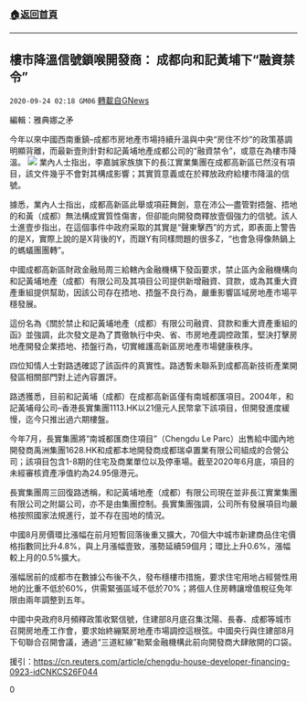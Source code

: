 ###  [:house:返回首頁](https://github.com/ourhimalayas/txt)
---

## 樓市降溫信號鎖喉開發商： 成都向和記黃埔下“融資禁令”
`2020-09-24 02:18 GM06` [轉載自GNews](https://gnews.org/zh-hant/381195/)

編輯：雅典娜之矛

今年以來中國西南重鎮–成都市房地產市場持續升溫與中央“房住不炒”的政策基調明顯背離，而最新壹則針對和記黃埔地產成都公司的“融資禁令”，或意在為樓市降溫。
![](https://s3.amazonaws.com/gnews-media-offload/wp-content/uploads/2020/09/24020316/cvv.png)
業內人士指出，李嘉誠家族旗下的長江實業集團在成都高新區已然沒有項目，該文件幾乎不會對其構成影響；其實質意義或在於釋放政府給樓市降溫的信號。

據悉，業內人士指出，成都高新區此舉或項莊舞劍，意在沛公—盡管對捂盤、捂地的和黃（成都）無法構成實質性傷害，但卻能向開發商釋放壹個強力的信號。該人士進壹步指出，在這個事件中政府采取的其實是“聲東擊西”的方式，即表面上警告的是X，實際上說的是X背後的Y，而跟Y有同樣問題的很多Z，“也會急得像熱鍋上的螞蟻團團轉”。

中國成都高新區財政金融局周三給轄內金融機構下發函要求，禁止區內金融機構向和記黃埔地產（成都）有限公司及其項目公司提供新增融資、貸款，或為其重大資產重組提供幫助，因該公司存在捂地、捂盤不良行為，嚴重影響區域房地產市場平穩發展。

這份名為《關於禁止和記黃埔地產（成都）有限公司融資、貸款和重大資產重組的函》並強調，此次發文是為了貫徹執行中央、省、市房地產調控政策，堅決打擊房地產開發企業捂地、捂盤行為，切實維護高新區房地產市場健康秩序。

四位知情人士對路透確認了該函件的真實性。路透暫未聯系到成都高新技術產業開發區相關部門對上述內容置評。

路透獲悉，目前和記黃埔（成都）在成都高新區僅有南城都匯項目。2004年，和記黃埔母公司–香港長實集團1113.HK以21億元人民幣拿下該項目，但開發進度緩慢，迄今只推出過六期樓盤。

今年7月，長實集團將“南城都匯商住項目”（Chengdu Le Parc）出售給中國內地開發商禹洲集團1628.HK和成都本地開發商成都瑞卓置業有限公司組成的合營公司；該項目包含1-8期的住宅及商業單位以及停車場。截至2020年6月底，項目的未經審核資產凈值約為24.95億港元。

長實集團周三回復路透稱，和記黃埔地產（成都）有限公司現在並非長江實業集團有限公司之附屬公司，亦不是由集團控制。長實集團強調，公司所有發展項目均嚴格按照國家法規進行，並不存在囤地的情況。

中國8月房價環比漲幅在前月短暫回落後重又擴大，70個大中城市新建商品住宅價格指數同比升4.8%，與上月漲幅壹致，漲勢延續59個月；環比上升0.6%，漲幅較上月的0.5%擴大。

漲幅居前的成都市在數據公布後不久，發布穩樓市措施，要求住宅用地占經營性用地的比重不低於60%，供需緊張區域不低於70%；將個人住房轉讓增值稅征免年限由兩年調整到五年。

中國中央政府8月頻釋政策收緊信號，住建部8月底召集沈陽、長春、成都等城市召開房地產工作會，要求始終繃緊房地產市場調控這根弦。中國央行與住建部8月下旬聯合召開會議，通過“三道紅線”勒緊金融機構此前向開發商大肆敞開的口袋。

援引：https://cn.reuters.com/article/chengdu-house-developer-financing-0923-idCNKCS26F044

0
